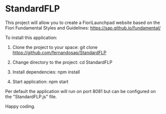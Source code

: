 # StandardFLP
 
This project will allow you to create a FioriLaunchpad website based on the Fiori Fundamental Styles and Guidelines:
https://sap.github.io/fundamental/

To install this application:
1. Clone the project to your space:
git clone https://github.com/fernandosap/StandardFLP

2. Change directory to the project:
cd StandardFLP

3. Install dependencies:
npm install

4. Start application:
npm start

Per default the application will run on port 8081 but can be configured on the "StandardFLP.js" file.

Happy coding.